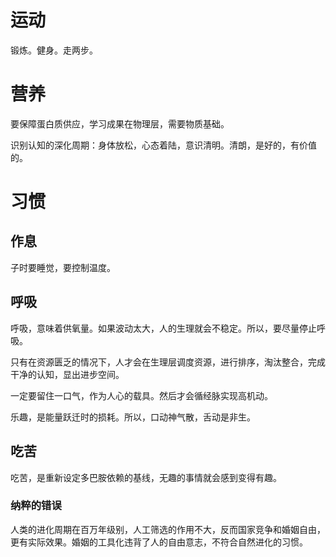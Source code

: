 # 运动

锻炼。健身。走两步。

# 营养

要保障蛋白质供应，学习成果在物理层，需要物质基础。

识别认知的深化周期：身体放松，心态着陆，意识清明。清朗，是好的，有价值的。

# 习惯

## 作息

子时要睡觉，要控制温度。

## 呼吸

呼吸，意味着供氧量。如果波动太大，人的生理就会不稳定。所以，要尽量停止呼吸。

只有在资源匮乏的情况下，人才会在生理层调度资源，进行排序，淘汰整合，完成干净的认知，显出进步空间。

一定要留住一口气，作为人心的载具。然后才会循经脉实现高机动。

乐趣，是能量跃迁时的损耗。所以，口动神气散，舌动是非生。

## 吃苦

吃苦，是重新设定多巴胺依赖的基线，无趣的事情就会感到变得有趣。

### 纳粹的错误

人类的进化周期在百万年级别，人工筛选的作用不大，反而国家竞争和婚姻自由，更有实际效果。婚姻的工具化违背了人的自由意志，不符合自然进化的习惯。

